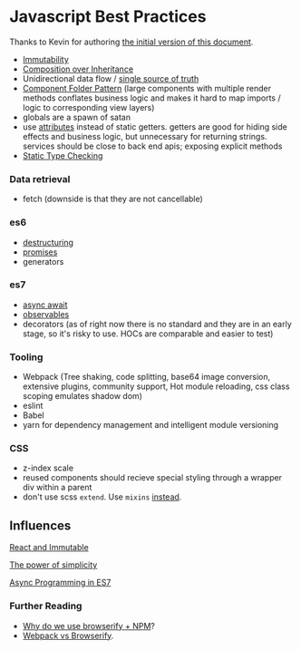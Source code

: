 # Javascript Best Practices

Thanks to Kevin for authoring [the initial version of this document](https://github.com/koleary94/javascript-best-practices).

* [Immutability](https://facebook.github.io/immutable-js/)
* [Composition over Inheritance](https://facebook.github.io/react/docs/composition-vs-inheritance.html)
* Unidirectional data flow / [single source of truth](http://redux.js.org/docs/introduction/Motivation.html)
* [Component Folder Pattern](https://medium.com/styled-components/component-folder-pattern-ee42df37ec68) (large components with multiple render methods conflates business logic and makes it hard to map imports / logic to corresponding view layers)
* globals are a spawn of satan
* use [attributes](https://javascript.info/dom-attributes-and-properties) instead of static getters. getters are good for hiding side effects and business logic, but unnecessary for returning strings. services should be close to back end apis; exposing explicit methods
* [Static Type Checking](https://flowtype.org/)

### Data retrieval

* fetch (downside is that they are not cancellable)

### es6

* [destructuring](https://developer.mozilla.org/en-US/docs/Web/JavaScript/Reference/Operators/Destructuring_assignment)
* [promises](https://developer.mozilla.org/en-US/docs/Web/JavaScript/Reference/Global_Objects/Promise)
* generators

### es7

* [async await](https://ponyfoo.com/articles/understanding-javascript-async-await)
* [observables](https://github.com/Reactive-Extensions/RxJS)
* decorators (as of right now there is no standard and they are in an early stage, so it's risky to use. HOCs are comparable and easier to test)

### Tooling

* Webpack (Tree shaking, code splitting, base64 image conversion, extensive plugins, community support, Hot module reloading, css class scoping emulates shadow dom)
* eslint
* Babel
* yarn for dependency management and intelligent module versioning

### CSS

* z-index scale
* reused components should recieve special styling through a wrapper div within a parent
* don't use scss `extend`. Use `mixins` [instead](https://www.sitepoint.com/avoid-sass-extend/).

## Influences

[React and Immutable](https://www.youtube.com/watch?v=I7IdS-PbEgI&feature=youtu.be)

[The power of simplicity](https://www.youtube.com/watch?v=NdSD07U5uBs)

[Async Programming in ES7](https://www.youtube.com/watch?v=lil4YCCXRYc&t=2s&index=16&list=LLyC_vdEIR5HdKQy6p4Nh9nw)

### Further Reading

* [Why do we use browserify + NPM](https://www.leanpanda.com/blog/2015/06/28/amd-requirejs-commonjs-browserify/)?
* [Webpack vs Browserify](https://gist.github.com/substack/68f8d502be42d5cd4942).

